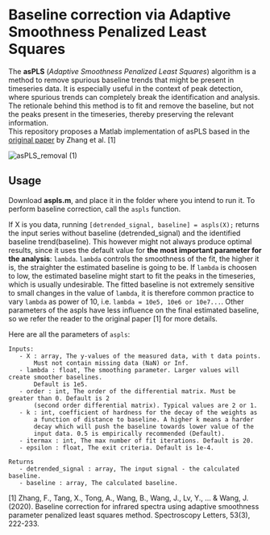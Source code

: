# Baseline correction via Adaptive Smoothness Penalized Least Squares
The **asPLS** (*Adaptive Smoothness Penalized Least Squares*) algorithm is a method to remove spurious baseline trends that might be present in timeseries data. It is especially useful in the context of peak detection, where spurious trends can completely break the identification and analysis.
The retionale behind this method is to fit and remove the baseline, but not the peaks present in the timeseries, thereby preserving the relevant information.<br>
This repository proposes a Matlab implementation of asPLS based in the [original paper](https://www.tandfonline.com/doi/abs/10.1080/00387010.2020.1730908) by Zhang et al. [1]

![asPLS_removal (1)](https://github.com/CNelias/asPLS/assets/34754896/951d28eb-40d1-4989-9a1c-ec9168dda1cd)

## Usage
Download **aspls.m**, and place it in the folder where you intend to run it. To perform baseline correction, call the ```aspls``` function. 

If X is you data, running ```[detrended_signal, baseline] = aspls(X);``` returns the input series without baseline (detrended_signal) and the identified baseline trend(baseline). This however might not always produce optimal results, since it uses the default value for **the most important parameter for the analysis**: ```lambda```.
```lambda``` controls the smoothness of the fit, the higher it is, the straighter the estimated baseline is going to be. If ```lambda``` is choosen to low, the estimated baseline might start to fit the peaks in the timeseries, which is usually undesirable. The fitted baseline is not extremely sensitive to small changes in the value of ```lambda```, it is therefore common practice to vary ```lambda``` as power of 10, i.e. ```lambda = 10e5, 10e6 or 10e7...```. Other parameters of the aspls have less influence on the final estimated baseline, so we refer the reader to the original paper [1] for more details. <br>

Here are all the parameters of ```aspls```:
```
Inputs:
   - X : array, The y-values of the measured data, with t data points. 
       Must not contain missing data (NaN) or Inf.
   - lambda : float, The smoothing parameter. Larger values will create smoother baselines.
       Default is 1e5.
   - order : int, The order of the differential matrix. Must be greater than 0. Default is 2
       (second order differential matrix). Typical values are 2 or 1.
   - k : int, coefficient of hardness for the decay of the weights as
       a function of distance to baseline. A higher k means a harder
       decay which will push the baseline towards lower value of the
       input data. 0.5 is empirically recommended (Default).
   - itermax : int, The max number of fit iterations. Default is 20.
   - epsilon : float, The exit criteria. Default is 1e-4.
 
Returns
   - detrended_signal : array, The input signal - the calculated baseline.
   - baseline : array, The calculated baseline.
```






[1] Zhang, F., Tang, X., Tong, A., Wang, B., Wang, J., Lv, Y., ... & Wang, J. (2020). Baseline correction for infrared spectra using adaptive smoothness parameter penalized least squares method. Spectroscopy Letters, 53(3), 222-233.
